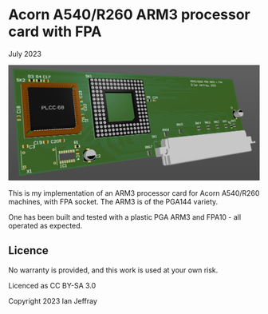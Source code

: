 # Acorn A540/R260 ARM3 processor card with FPA

July 2023


![3D View](Generated/A540R260_PGA_ARM3_FPA_3D_View.PNG)

This is my implementation of an ARM3 processor card for Acorn A540/R260 machines, with FPA socket.
The ARM3 is of the PGA144 variety.

One has been built and tested with a plastic PGA ARM3 and FPA10 - all operated as expected.


## Licence

No warranty is provided, and this work is used at your own risk.  

Licenced as CC BY-SA 3.0

Copyright 2023 Ian Jeffray

